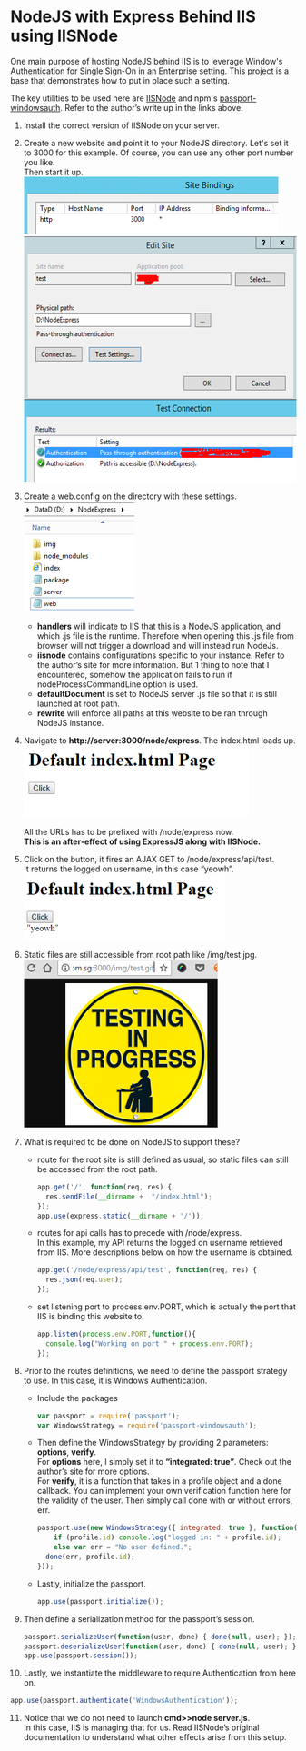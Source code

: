 NodeJS with Express Behind IIS using IISNode
==================================
One main purpose of hosting NodeJS behind IIS is to leverage Window's Authentication for Single Sign-On in an Enterprise setting. This project is a base that demonstrates how to put in place such a setting.

The key utilities to be used here are [IISNode](https://github.com/tjanczuk/iisnode/blob/master/README.md) and npm's <a href="https://www.npmjs.com/package/passport-windowsauth" target="_blank">passport-windowsauth</a>. Refer to the author’s write up in the links above.

1. Install the correct version of IISNode on your server.

2. Create a new website and point it to your NodeJS directory.
  Let's set it to 3000 for this example. Of course, you can use any other port number you like.  
  Then start it up.  
   <img height="101px" width="448px" src="https://github.com/Kyeo1983/NodeJS-with-Express-Behind-IIS-with-IISNode/blob/master/readmeImg/Snap16.png"/>  
   <img height="433px" width="529px" src="https://github.com/Kyeo1983/NodeJS-with-Express-Behind-IIS-with-IISNode/blob/master/readmeImg/Snap10.png"/>

3. Create a web.config on the directory with these settings.  
   <img height="195px" width="194px" src="https://github.com/Kyeo1983/NodeJS-with-Express-Behind-IIS-with-IISNode/blob/master/readmeImg/Snap11.png"/>

   * __handlers__ will indicate to IIS that this is a NodeJS application, and which .js file is the runtime.
    Therefore when opening this .js file from browser will not trigger a download and will instead run NodeJs.
   * __iisnode__ contains configurations specific to your instance. Refer to the author’s site for more information.
    But 1 thing to note that I encountered, somehow the application fails to run if nodeProcessCommandLine option is used.
   * __defaultDocument__ is set to NodeJS server .js file so that it is still launched at root path.
   * __rewrite__ will enforce all paths at this website to be ran through NodeJS instance.


4. Navigate to __http://server:3000/node/express__. The index.html loads up.  
   <img height="127px" width="396px" src="https://github.com/Kyeo1983/NodeJS-with-Express-Behind-IIS-with-IISNode/blob/master/readmeImg/Snap12.png"/>

   All the URLs has to be prefixed with /node/express now.  
   **This is an after‐effect of using ExpressJS along with IISNode.**



5. Click on the button, it fires an AJAX GET to /node/express/api/test.  
   It returns the logged on username, in this case “yeowh”.  
   <img height="117px" width="354px" src="https://github.com/Kyeo1983/NodeJS-with-Express-Behind-IIS-with-IISNode/blob/master/readmeImg/Snap25.png"/>


6. Static files are still accessible from root path like /img/test.jpg.  
   <img height="296px" width="341px" src="https://github.com/Kyeo1983/NodeJS-with-Express-Behind-IIS-with-IISNode/blob/master/readmeImg/Snap17.png"/>


7. What is required to be done on NodeJS to support these?  
   * route for the root site is still defined as usual, so static files can still be accessed from the root path.  
      ```javascript
      app.get('/', function(req, res) {
      	res.sendFile(__dirname +  "/index.html");
      });
      app.use(express.static(__dirname + '/'));
      ```
   
   * routes for api calls has to precede with /node/express.  
   In this example, my API returns the logged on username retrieved from IIS. More descriptions below on how the username is obtained.
      ```javascript
      app.get('/node/express/api/test', function(req, res) {
      	res.json(req.user);
      });
      ```
   
   * set listening port to process.env.PORT, which is actually the port that IIS is binding this website to.
      ```javascript
      app.listen(process.env.PORT,function(){
      	console.log("Working on port " + process.env.PORT);
      });
      ```
   

8. Prior to the routes definitions, we need to define the passport strategy to use. In this case, it is Windows Authentication.
   * Include the packages  
      ```javascript
      var passport = require('passport');
      var WindowsStrategy = require('passport‐windowsauth');
      ```
   * Then define the WindowsStrategy by providing 2 parameters: __options__, __verify__.  
   For __options__ here, I simply set it to __“integrated: true”__. Check out the author’s site for more options.  
   For __verify__, it is a function that takes in a profile object and a done callback. You can implement your own verification
function here for the validity of the user. Then simply call done with or without errors, err.
      ```javascript
      passport.use(new WindowsStrategy({ integrated: true }, function(profile, done){
	      if (profile.id) console.log("logged in: " + profile.id);
	      else var err = "No user defined.";
        done(err, profile.id);
      }));
      ```

   * Lastly, initialize the passport.  
      ```javascript
      app.use(passport.initialize());
      ```
      

9. Then define a serialization method for the passport’s session.
   ```javascript
   passport.serializeUser(function(user, done) { done(null, user); });
   passport.deserializeUser(function(user, done) { done(null, user); });
   app.use(passport.session());
   ```


10. Lastly, we instantiate the middleware to require Authentication from here on.
   ```javascript
   app.use(passport.authenticate('WindowsAuthentication'));
   ```


11. Notice that we do not need to launch **cmd>>node server.js**.  
In this case, IIS is managing that for us. Read IISNode’s original documentation to understand what other effects
arise from this setup.
